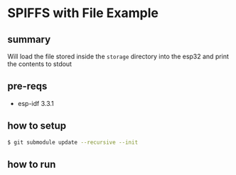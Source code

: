 # SPIFFS with File Example

## summary

Will load the file stored inside the `storage` directory into the esp32 and print the contents to stdout

## pre-reqs

- esp-idf 3.3.1

## how to setup

```bash
$ git submodule update --recursive --init
```

## how to run
